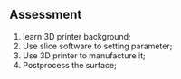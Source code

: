 ## Assessment

1. learn 3D printer background;
2. Use slice software to setting parameter;
3. Use 3D printer to manufacture it;
4. Postprocess the surface;
